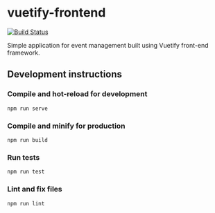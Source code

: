 # vuetify-frontend

[![Build Status](https://cloud.drone.io/api/badges/cpoenisch/vuetify-frontend/status.svg)](https://cloud.drone.io/cpoenisch/vuetify-frontend)

Simple application for event management built using Vuetify front-end framework.

## Development instructions

### Compile and hot-reload for development
```
npm run serve
```

### Compile and minify for production
```
npm run build
```

### Run tests
```
npm run test
```

### Lint and fix files
```
npm run lint
```

